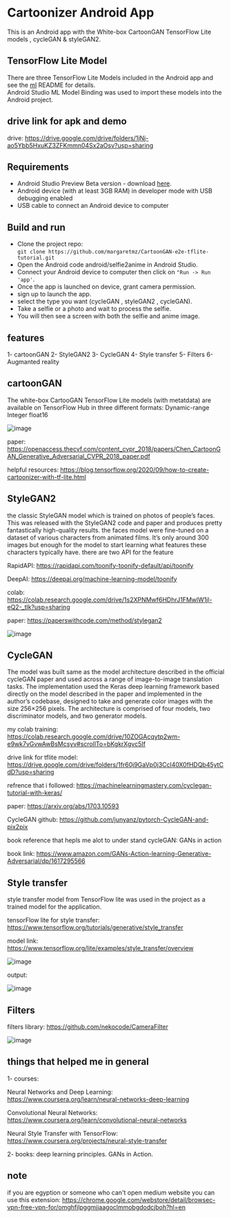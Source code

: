 # Cartoonizer Android App

This is an Android  app with the White-box CartoonGAN TensorFlow Lite models , cycleGAN & styleGAN2.   

## TensorFlow Lite Model
There are three TensorFlow Lite Models included in the Android app and see the [ml](../ml/) README for details.  
Android Studio ML Model Binding was used to import these models into the Android project.

## drive link for apk and demo
drive: https://drive.google.com/drive/folders/1jNj-ao5Ybb5HxuKZ3ZFKmmn04Sx2aOsv?usp=sharing

## Requirements
* Android Studio Preview Beta version - download [here](https://developer.android.com/studio/preview).
* Android device (with at least 3GB RAM) in developer mode with USB debugging enabled
* USB cable to connect an Android device to computer

## Build and run
* Clone the project repo:  
`git clone https://github.com/margaretmz/CartoonGAN-e2e-tflite-tutorial.git`  
* Open the Android code android/selfie2anime in Android Studio.
* Connect your Android device to computer then click on `"Run -> Run 'app'`.
* Once the app is launched on device, grant camera permission.
* sign up to launch the app.
* select the type you want (cycleGAN , styleGAN2 , cycleGAN).
* Take a selfie or a photo and wait to process the selfie. 
* You will then see a screen with both the selfie and anime image.

## features
1- cartoonGAN
2- StyleGAN2
3- CycleGAN
4- Style transfer
5- Filters
6- Augmanted reality


## cartoonGAN
The white-box CartooGAN TensorFlow Lite models (with metatdata) are available on TensorFlow Hub in three different formats:
Dynamic-range
Integer
float16

![image](https://user-images.githubusercontent.com/60838458/126578239-7c5c7afb-6044-4312-b5a0-192b53e6dc75.png)


paper: https://openaccess.thecvf.com/content_cvpr_2018/papers/Chen_CartoonGAN_Generative_Adversarial_CVPR_2018_paper.pdf

helpful resources: https://blog.tensorflow.org/2020/09/how-to-create-cartoonizer-with-tf-lite.html

## StyleGAN2

the classic StyleGAN model which is trained on photos of people’s faces. This was released with the StyleGAN2 code and paper and produces pretty fantastically high-quality results.
the faces model were fine-tuned on a dataset of various characters from animated films. It’s only around 300 images but enough for the model to start learning what features these characters typically have.
there are two API for the feature 

RapidAPI: https://rapidapi.com/toonify-toonify-default/api/toonify

DeepAI: https://deepai.org/machine-learning-model/toonify

colab: https://colab.research.google.com/drive/1s2XPNMwf6HDhrJ1FMwlW1jl-eQ2-_tlk?usp=sharing

paper: https://paperswithcode.com/method/stylegan2

![image](https://user-images.githubusercontent.com/60838458/126884084-22b51924-3f07-4a01-a76c-dcad8e6fd4fb.png)


## CycleGAN
The model was built same as the model architecture described in the official cycleGAN paper and used across a range of image-to-image translation tasks.
The implementation used the Keras deep learning framework based directly on the model described in the paper and implemented in the author’s codebase, designed to take and generate color images with the size 256×256 pixels. The architecture is comprised of four models, two discriminator models, and two generator models.

my colab training: https://colab.research.google.com/drive/10ZOGAcqytp2wm-e9wk7vGvwAwBsMcsyv#scrollTo=bKgkrXgvc5If

drive link for tflite model: https://drive.google.com/drive/folders/1fr60j9GaVp0j3Ccl40X0fHDQb45ytCdD?usp=sharing

refrence that i followed: https://machinelearningmastery.com/cyclegan-tutorial-with-keras/

paper: https://arxiv.org/abs/1703.10593

CycleGAN github: https://github.com/junyanz/pytorch-CycleGAN-and-pix2pix

book reference that hepls me alot to under stand cycleGAN: GANs in action

book link: https://www.amazon.com/GANs-Action-learning-Generative-Adversarial/dp/1617295566

## Style transfer
style transfer model from TensorFlow lite was used in the project as a trained model for the application.

tensorFlow lite for style transfer: https://www.tensorflow.org/tutorials/generative/style_transfer

model link: https://www.tensorflow.org/lite/examples/style_transfer/overview

![image](https://user-images.githubusercontent.com/60838458/126884294-be707361-d415-4bc1-a1e6-065e1ee258ab.png)


output:

![image](https://user-images.githubusercontent.com/60838458/126884297-f97f4baa-e47f-4f56-9170-0dc294fa4ad5.png)


## Filters
filters library: https://github.com/nekocode/CameraFilter

![image](https://user-images.githubusercontent.com/60838458/126884326-a1d4eee6-5dc7-425a-befb-7de0a6d6126f.png)


## things that helped me in general
1- courses:

Neural Networks and Deep Learning: https://www.coursera.org/learn/neural-networks-deep-learning

Convolutional Neural Networks: https://www.coursera.org/learn/convolutional-neural-networks

Neural Style Transfer with TensorFlow: https://www.coursera.org/projects/neural-style-transfer

2- books:
deep learning principles.
GANs in Action.

## note
if you are egyption or someone who can't open medium website you can use this extension:
https://chrome.google.com/webstore/detail/browsec-vpn-free-vpn-for/omghfjlpggmjjaagoclmmobgdodcjboh?hl=en
